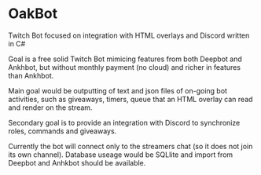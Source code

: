 # OakBot
Twitch Bot focused on integration with HTML overlays and Discord written in C#

Goal is a free solid Twitch Bot mimicing features from both Deepbot and Ankhbot,
but without monthly payment (no cloud) and richer in features than Ankhbot.

Main goal would be outputting of text and json files of on-going bot activities,
such as giveaways, timers, queue that an HTML overlay can read and render on the stream.

Secondary goal is to provide an integration with Discord to synchronize roles, commands and giveaways.

Currently the bot will connect only to the streamers chat (so it does not join its own channel).
Database useage would be SQLlite and import from Deepbot and Anhkbot should be available.

